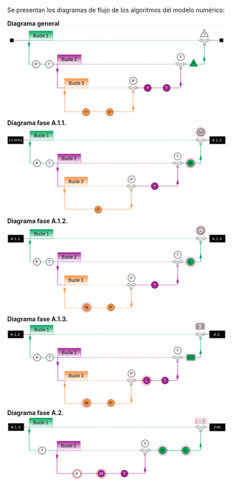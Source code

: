 Se presentan los diagramas de flujo de los algoritmos del modelo numérico:

**Diagrama general**
![Test Image 1](diagrama_general_radioactivo.png)
**Diagrama fase A.1.1.**
![Test Image 1](a11.png)
**Diagrama fase A.1.2.**
![Test Image 1](a12.png)
**Diagrama fase A.1.3.**
![Test Image 1](a13.png)
**Diagrama fase A.2.**
![Test Image 1](a2.png)

